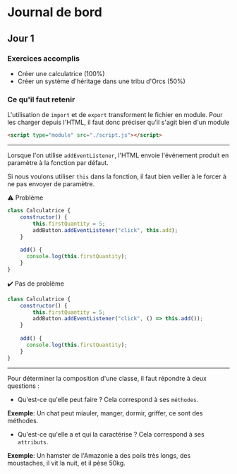 # Journal de bord 

## Jour 1

### Exercices accomplis
- Créer une calculatrice (100%)
- Créer un système d'héritage dans une tribu d'Orcs (50%)

### Ce qu'il faut retenir

L'utilisation de `import` et de `export` transforment 
le fichier en module. 
Pour les charger depuis l'HTML, il faut donc préciser 
qu'il s'agit bien d'un module 
```html
<script type="module" src="./script.js"></script>
```
---

Lorsque l'on utilise `addEventListener`, l'HTML envoie 
l'événement produit en paramètre à la fonction par défaut.

Si nous voulons utiliser `this` dans la fonction, il 
faut bien veiller à le forcer à ne pas envoyer de paramètre.

:warning: Problème
```js
class Calculatrice {
    constructor() {
        this.firstQuantity = 5;
        addButton.addEventListener("click", this.add);
    }
   
    add() {
      console.log(this.firstQuantity);
    }
}
```

:heavy_check_mark: Pas de problème
```js
class Calculatrice {
    constructor() {
        this.firstQuantity = 5;
        addButton.addEventListener("click", () => this.add());
    }
   
    add() {
      console.log(this.firstQuantity);
    }
}
```

---

Pour déterminer la composition d'une classe, il faut répondre à deux questions : 

- Qu'est-ce qu'elle peut faire ? Cela correspond à ses `méthodes`.

**Exemple**: Un chat peut miauler, manger, dormir, griffer, ce sont des méthodes. 

- Qu'est-ce qu'elle a et qui la caractérise ? Cela correspond à ses `attributs`. 

**Exemple**: Un hamster de l'Amazonie a des poils très longs, des moustaches, il vit la nuit, et il pèse 50kg.
